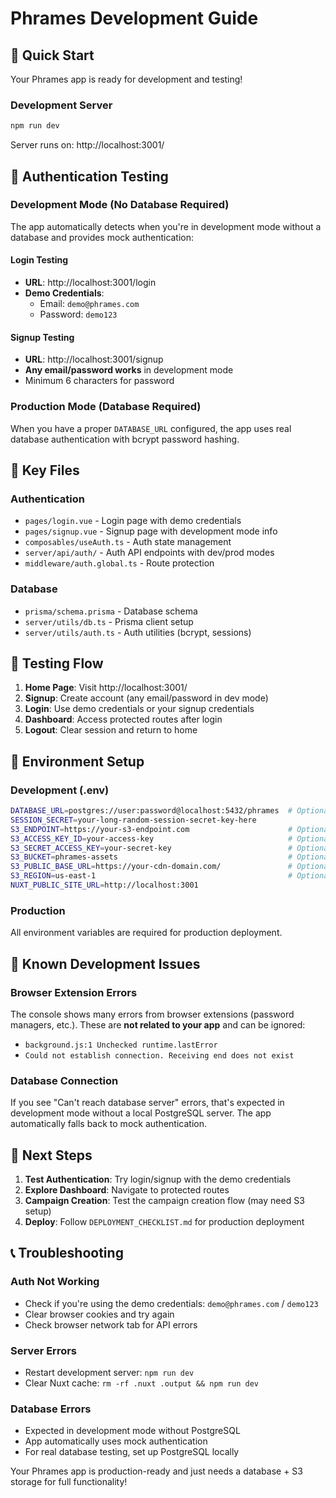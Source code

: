 # Phrames Development Guide

## 🚀 Quick Start

Your Phrames app is ready for development and testing!

### Development Server
```bash
npm run dev
```
Server runs on: http://localhost:3001/

## 🔐 Authentication Testing

### Development Mode (No Database Required)
The app automatically detects when you're in development mode without a database and provides mock authentication:

#### Login Testing
- **URL**: http://localhost:3001/login
- **Demo Credentials**:
  - Email: `demo@phrames.com`
  - Password: `demo123`

#### Signup Testing
- **URL**: http://localhost:3001/signup
- **Any email/password works** in development mode
- Minimum 6 characters for password

### Production Mode (Database Required)
When you have a proper `DATABASE_URL` configured, the app uses real database authentication with bcrypt password hashing.

## 📁 Key Files

### Authentication
- `pages/login.vue` - Login page with demo credentials
- `pages/signup.vue` - Signup page with development mode info
- `composables/useAuth.ts` - Auth state management
- `server/api/auth/` - Auth API endpoints with dev/prod modes
- `middleware/auth.global.ts` - Route protection

### Database
- `prisma/schema.prisma` - Database schema
- `server/utils/db.ts` - Prisma client setup
- `server/utils/auth.ts` - Auth utilities (bcrypt, sessions)

## 🧪 Testing Flow

1. **Home Page**: Visit http://localhost:3001/
2. **Signup**: Create account (any email/password in dev mode)
3. **Login**: Use demo credentials or your signup credentials
4. **Dashboard**: Access protected routes after login
5. **Logout**: Clear session and return to home

## 🔧 Environment Setup

### Development (.env)
```bash
DATABASE_URL=postgres://user:password@localhost:5432/phrames  # Optional for dev
SESSION_SECRET=your-long-random-session-secret-key-here
S3_ENDPOINT=https://your-s3-endpoint.com                      # Optional for dev
S3_ACCESS_KEY_ID=your-access-key                              # Optional for dev
S3_SECRET_ACCESS_KEY=your-secret-key                          # Optional for dev
S3_BUCKET=phrames-assets                                      # Optional for dev
S3_PUBLIC_BASE_URL=https://your-cdn-domain.com/               # Optional for dev
S3_REGION=us-east-1                                           # Optional for dev
NUXT_PUBLIC_SITE_URL=http://localhost:3001
```

### Production
All environment variables are required for production deployment.

## 🚨 Known Development Issues

### Browser Extension Errors
The console shows many errors from browser extensions (password managers, etc.). These are **not related to your app** and can be ignored:
- `background.js:1 Unchecked runtime.lastError`
- `Could not establish connection. Receiving end does not exist`

### Database Connection
If you see "Can't reach database server" errors, that's expected in development mode without a local PostgreSQL server. The app automatically falls back to mock authentication.

## 🎯 Next Steps

1. **Test Authentication**: Try login/signup with the demo credentials
2. **Explore Dashboard**: Navigate to protected routes
3. **Campaign Creation**: Test the campaign creation flow (may need S3 setup)
4. **Deploy**: Follow `DEPLOYMENT_CHECKLIST.md` for production deployment

## 📞 Troubleshooting

### Auth Not Working
- Check if you're using the demo credentials: `demo@phrames.com` / `demo123`
- Clear browser cookies and try again
- Check browser network tab for API errors

### Server Errors
- Restart development server: `npm run dev`
- Clear Nuxt cache: `rm -rf .nuxt .output && npm run dev`

### Database Errors
- Expected in development mode without PostgreSQL
- App automatically uses mock authentication
- For real database testing, set up PostgreSQL locally

Your Phrames app is production-ready and just needs a database + S3 storage for full functionality!